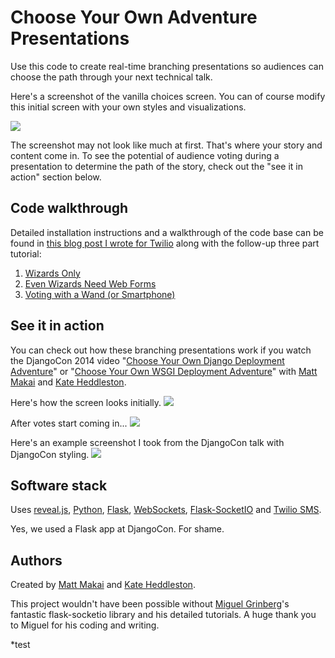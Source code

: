 # Choose Your Own Adventure Presentations
Use this code to create real-time branching presentations so 
audiences can choose the path through your next technical talk.

Here's a screenshot of the vanilla choices screen. You can of course modify
this initial screen with your own styles and visualizations.

<img src="./cyoa/static/img/cyoa-choices.jpg">

The screenshot may not look like much at first. That's where your story and
content come in. To see the potential of audience voting during a presentation
to determine the path of the story, check out the "see it in action" section
below.

## Code walkthrough
Detailed installation instructions and a walkthrough of the code base
can be found in 
[this blog post I wrote for Twilio](https://www.twilio.com/blog/2014/11/choose-your-own-adventure-presentations-with-reveal-js-python-and-websockets.html)
along with the follow-up three part tutorial:

1. [Wizards Only](https://www.twilio.com/blog/2015/03/choose-your-own-adventures-presentations-wizard-mode-part-1-of-3.html)
1. [Even Wizards Need Web Forms](https://www.twilio.com/blog/2015/05/choose-your-own-adventure-presentations-wizard-mode-part-2-of-3.html)
1. [Voting with a Wand (or Smartphone)](https://www.twilio.com/blog/2015/07/choose-your-own-adventure-presentations-flask-reveal-js-websockets.html)


## See it in action
You can check out how
these branching presentations work if you watch the DjangoCon 2014 video 
"[Choose Your Own Django Deployment Adventure](https://www.youtube.com/watch?v=QrFEKghISEI)" 
or 
"[Choose Your Own WSGI Deployment Adventure](https://www.youtube.com/watch?v=R-YvQ_YvzA4)"
with [Matt Makai](https://twitter.com/mattmakai) and 
[Kate Heddleston](https://twitter.com/heddle317). 

Here's how the screen looks initially.
<img src="./cyoa/static/img/cyoa-no-votes.jpg">

After votes start coming in...
<img src="./cyoa/static/img/cyoa-choices.jpg">


Here's an example screenshot I took from the DjangoCon talk with DjangoCon
styling.
<img src="./cyoa/static/img/djangocon.jpg">



## Software stack
Uses 
[reveal.js](http://lab.hakim.se/reveal-js/#/), 
[Python](https://www.python.org/), 
[Flask](http://flask.pocoo.org/), 
[WebSockets](http://en.wikipedia.org/wiki/WebSocket),
[Flask-SocketIO](https://flask-socketio.readthedocs.org/en/latest/) 
and [Twilio SMS](https://www.twilio.com/sms).

Yes, we used a Flask app at DjangoCon. For shame.


## Authors
Created by [Matt Makai](http://github.com/makaimc) and 
[Kate Heddleston](https://github.com/heddle317). 

This project wouldn't have been possible without 
[Miguel Grinberg](http://blog.miguelgrinberg.com/)'s fantastic 
flask-socketio library and his detailed tutorials. A huge thank you to
Miguel for his coding and writing.


*test
